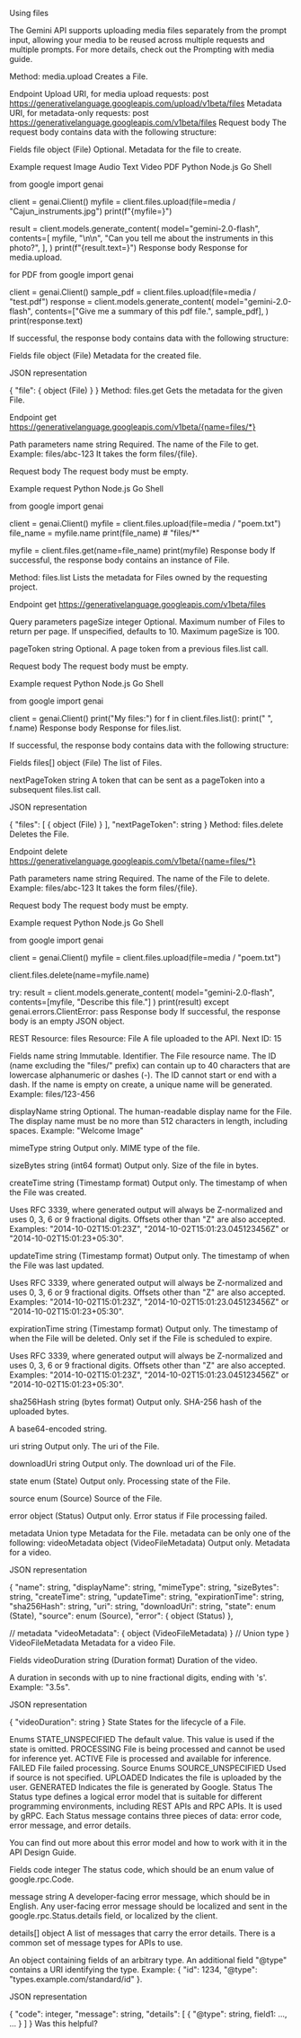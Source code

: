 Using files


The Gemini API supports uploading media files separately from the prompt input, allowing your media to be reused across multiple requests and multiple prompts. For more details, check out the Prompting with media guide.

Method: media.upload
Creates a File.

Endpoint
Upload URI, for media upload requests:
post
https://generativelanguage.googleapis.com/upload/v1beta/files
Metadata URI, for metadata-only requests:
post
https://generativelanguage.googleapis.com/v1beta/files
Request body
The request body contains data with the following structure:

Fields
file
object (File)
Optional. Metadata for the file to create.

Example request
Image
Audio
Text
Video
PDF
Python
Node.js
Go
Shell

from google import genai

client = genai.Client()
myfile = client.files.upload(file=media / "Cajun_instruments.jpg")
print(f"{myfile=}")

result = client.models.generate_content(
    model="gemini-2.0-flash",
    contents=[
        myfile,
        "\n\n",
        "Can you tell me about the instruments in this photo?",
    ],
)
print(f"{result.text=}")
Response body
Response for media.upload.

for PDF
from google import genai

client = genai.Client()
sample_pdf = client.files.upload(file=media / "test.pdf")
response = client.models.generate_content(
    model="gemini-2.0-flash",
    contents=["Give me a summary of this pdf file.", sample_pdf],
)
print(response.text)

If successful, the response body contains data with the following structure:

Fields
file
object (File)
Metadata for the created file.

JSON representation

{
  "file": {
    object (File)
  }
}
Method: files.get
Gets the metadata for the given File.

Endpoint
get
https://generativelanguage.googleapis.com/v1beta/{name=files/*}

Path parameters
name
string
Required. The name of the File to get. Example: files/abc-123 It takes the form files/{file}.

Request body
The request body must be empty.

Example request
Python
Node.js
Go
Shell

from google import genai

client = genai.Client()
myfile = client.files.upload(file=media / "poem.txt")
file_name = myfile.name
print(file_name)  # "files/*"

myfile = client.files.get(name=file_name)
print(myfile)
Response body
If successful, the response body contains an instance of File.

Method: files.list
Lists the metadata for Files owned by the requesting project.

Endpoint
get
https://generativelanguage.googleapis.com/v1beta/files

Query parameters
pageSize
integer
Optional. Maximum number of Files to return per page. If unspecified, defaults to 10. Maximum pageSize is 100.

pageToken
string
Optional. A page token from a previous files.list call.

Request body
The request body must be empty.

Example request
Python
Node.js
Go
Shell

from google import genai

client = genai.Client()
print("My files:")
for f in client.files.list():
    print("  ", f.name)
Response body
Response for files.list.

If successful, the response body contains data with the following structure:

Fields
files[]
object (File)
The list of Files.

nextPageToken
string
A token that can be sent as a pageToken into a subsequent files.list call.

JSON representation

{
  "files": [
    {
      object (File)
    }
  ],
  "nextPageToken": string
}
Method: files.delete
Deletes the File.

Endpoint
delete
https://generativelanguage.googleapis.com/v1beta/{name=files/*}

Path parameters
name
string
Required. The name of the File to delete. Example: files/abc-123 It takes the form files/{file}.

Request body
The request body must be empty.

Example request
Python
Node.js
Go
Shell

from google import genai

client = genai.Client()
myfile = client.files.upload(file=media / "poem.txt")

client.files.delete(name=myfile.name)

try:
    result = client.models.generate_content(
        model="gemini-2.0-flash", contents=[myfile, "Describe this file."]
    )
    print(result)
except genai.errors.ClientError:
    pass
Response body
If successful, the response body is an empty JSON object.

REST Resource: files
Resource: File
A file uploaded to the API. Next ID: 15

Fields
name
string
Immutable. Identifier. The File resource name. The ID (name excluding the "files/" prefix) can contain up to 40 characters that are lowercase alphanumeric or dashes (-). The ID cannot start or end with a dash. If the name is empty on create, a unique name will be generated. Example: files/123-456

displayName
string
Optional. The human-readable display name for the File. The display name must be no more than 512 characters in length, including spaces. Example: "Welcome Image"

mimeType
string
Output only. MIME type of the file.

sizeBytes
string (int64 format)
Output only. Size of the file in bytes.

createTime
string (Timestamp format)
Output only. The timestamp of when the File was created.

Uses RFC 3339, where generated output will always be Z-normalized and uses 0, 3, 6 or 9 fractional digits. Offsets other than "Z" are also accepted. Examples: "2014-10-02T15:01:23Z", "2014-10-02T15:01:23.045123456Z" or "2014-10-02T15:01:23+05:30".

updateTime
string (Timestamp format)
Output only. The timestamp of when the File was last updated.

Uses RFC 3339, where generated output will always be Z-normalized and uses 0, 3, 6 or 9 fractional digits. Offsets other than "Z" are also accepted. Examples: "2014-10-02T15:01:23Z", "2014-10-02T15:01:23.045123456Z" or "2014-10-02T15:01:23+05:30".

expirationTime
string (Timestamp format)
Output only. The timestamp of when the File will be deleted. Only set if the File is scheduled to expire.

Uses RFC 3339, where generated output will always be Z-normalized and uses 0, 3, 6 or 9 fractional digits. Offsets other than "Z" are also accepted. Examples: "2014-10-02T15:01:23Z", "2014-10-02T15:01:23.045123456Z" or "2014-10-02T15:01:23+05:30".

sha256Hash
string (bytes format)
Output only. SHA-256 hash of the uploaded bytes.

A base64-encoded string.

uri
string
Output only. The uri of the File.

downloadUri
string
Output only. The download uri of the File.

state
enum (State)
Output only. Processing state of the File.

source
enum (Source)
Source of the File.

error
object (Status)
Output only. Error status if File processing failed.

metadata
Union type
Metadata for the File. metadata can be only one of the following:
videoMetadata
object (VideoFileMetadata)
Output only. Metadata for a video.

JSON representation

{
  "name": string,
  "displayName": string,
  "mimeType": string,
  "sizeBytes": string,
  "createTime": string,
  "updateTime": string,
  "expirationTime": string,
  "sha256Hash": string,
  "uri": string,
  "downloadUri": string,
  "state": enum (State),
  "source": enum (Source),
  "error": {
    object (Status)
  },

  // metadata
  "videoMetadata": {
    object (VideoFileMetadata)
  }
  // Union type
}
VideoFileMetadata
Metadata for a video File.

Fields
videoDuration
string (Duration format)
Duration of the video.

A duration in seconds with up to nine fractional digits, ending with 's'. Example: "3.5s".

JSON representation

{
  "videoDuration": string
}
State
States for the lifecycle of a File.

Enums
STATE_UNSPECIFIED	The default value. This value is used if the state is omitted.
PROCESSING	File is being processed and cannot be used for inference yet.
ACTIVE	File is processed and available for inference.
FAILED	File failed processing.
Source
Enums
SOURCE_UNSPECIFIED	Used if source is not specified.
UPLOADED	Indicates the file is uploaded by the user.
GENERATED	Indicates the file is generated by Google.
Status
The Status type defines a logical error model that is suitable for different programming environments, including REST APIs and RPC APIs. It is used by gRPC. Each Status message contains three pieces of data: error code, error message, and error details.

You can find out more about this error model and how to work with it in the API Design Guide.

Fields
code
integer
The status code, which should be an enum value of google.rpc.Code.

message
string
A developer-facing error message, which should be in English. Any user-facing error message should be localized and sent in the google.rpc.Status.details field, or localized by the client.

details[]
object
A list of messages that carry the error details. There is a common set of message types for APIs to use.

An object containing fields of an arbitrary type. An additional field "@type" contains a URI identifying the type. Example: { "id": 1234, "@type": "types.example.com/standard/id" }.

JSON representation

{
  "code": integer,
  "message": string,
  "details": [
    {
      "@type": string,
      field1: ...,
      ...
    }
  ]
}
Was this helpful?